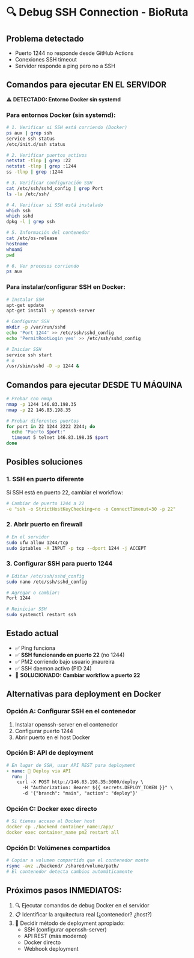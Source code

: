 # 🔍 Debug SSH Connection - BioRuta

## Problema detectado
- Puerto 1244 no responde desde GitHub Actions
- Conexiones SSH timeout
- Servidor responde a ping pero no a SSH

## Comandos para ejecutar EN EL SERVIDOR

⚠️ **DETECTADO: Entorno Docker sin systemd**

### Para entornos Docker (sin systemd):
```bash
# 1. Verificar si SSH está corriendo (Docker)
ps aux | grep ssh
service ssh status
/etc/init.d/ssh status

# 2. Verificar puertos activos
netstat -tlnp | grep :22
netstat -tlnp | grep :1244
ss -tlnp | grep :1244

# 3. Verificar configuración SSH
cat /etc/ssh/sshd_config | grep Port
ls -la /etc/ssh/

# 4. Verificar si SSH está instalado
which ssh
which sshd
dpkg -l | grep ssh

# 5. Información del contenedor
cat /etc/os-release
hostname
whoami
pwd

# 6. Ver procesos corriendo
ps aux
```

### Para instalar/configurar SSH en Docker:
```bash
# Instalar SSH
apt-get update
apt-get install -y openssh-server

# Configurar SSH
mkdir -p /var/run/sshd
echo 'Port 1244' >> /etc/ssh/sshd_config
echo 'PermitRootLogin yes' >> /etc/ssh/sshd_config

# Iniciar SSH
service ssh start
# o
/usr/sbin/sshd -D -p 1244 &
```

## Comandos para ejecutar DESDE TU MÁQUINA
```bash
# Probar con nmap
nmap -p 1244 146.83.198.35
nmap -p 22 146.83.198.35

# Probar diferentes puertos
for port in 22 1244 2222 2244; do
  echo "Puerto $port:"
  timeout 5 telnet 146.83.198.35 $port
done
```

## Posibles soluciones

### 1. SSH en puerto diferente
Si SSH está en puerto 22, cambiar el workflow:
```yaml
# Cambiar de puerto 1244 a 22
-e "ssh -o StrictHostKeyChecking=no -o ConnectTimeout=30 -p 22"
```

### 2. Abrir puerto en firewall
```bash
# En el servidor
sudo ufw allow 1244/tcp
sudo iptables -A INPUT -p tcp --dport 1244 -j ACCEPT
```

### 3. Configurar SSH para puerto 1244
```bash
# Editar /etc/ssh/sshd_config
sudo nano /etc/ssh/sshd_config

# Agregar o cambiar:
Port 1244

# Reiniciar SSH
sudo systemctl restart ssh
```

## Estado actual
- ✅ Ping funciona
- ✅ **SSH funcionando en puerto 22** (no 1244)
- ✅ PM2 corriendo bajo usuario jmaureira
- ✅ SSH daemon activo (PID 24)
- 🔧 **SOLUCIONADO: Cambiar workflow a puerto 22**

## Alternativas para deployment en Docker

### Opción A: Configurar SSH en el contenedor
1. Instalar openssh-server en el contenedor
2. Configurar puerto 1244
3. Abrir puerto en el host Docker

### Opción B: API de deployment
```yaml
# En lugar de SSH, usar API REST para deployment
- name: 🚀 Deploy via API
  run: |
    curl -X POST http://146.83.198.35:3000/deploy \
      -H "Authorization: Bearer ${{ secrets.DEPLOY_TOKEN }}" \
      -d '{"branch": "main", "action": "deploy"}'
```

### Opción C: Docker exec directo
```yaml
# Si tienes acceso al Docker host
docker cp ./backend container_name:/app/
docker exec container_name pm2 restart all
```

### Opción D: Volúmenes compartidos
```bash
# Copiar a volumen compartido que el contenedor monte
rsync -avz ./backend/ /shared/volume/path/
# El contenedor detecta cambios automáticamente
```

## Próximos pasos INMEDIATOS:
1. 🔍 Ejecutar comandos de debug Docker en el servidor
2. 📋 Identificar la arquitectura real (¿contenedor? ¿host?)
3. 🔧 Decidir método de deployment apropiado:
   - SSH (configurar openssh-server)
   - API REST (más moderno)
   - Docker directo
   - Webhook deployment
